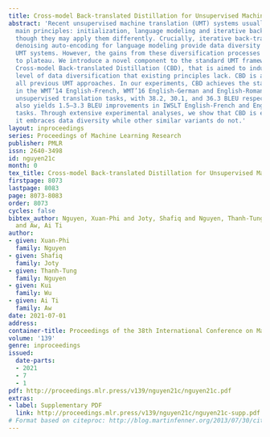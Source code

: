 ```yaml
---
title: Cross-model Back-translated Distillation for Unsupervised Machine Translation
abstract: 'Recent unsupervised machine translation (UMT) systems usually employ three
  main principles: initialization, language modeling and iterative back-translation,
  though they may apply them differently. Crucially, iterative back-translation and
  denoising auto-encoding for language modeling provide data diversity to train the
  UMT systems. However, the gains from these diversification processes has seemed
  to plateau. We introduce a novel component to the standard UMT framework called
  Cross-model Back-translated Distillation (CBD), that is aimed to induce another
  level of data diversification that existing principles lack. CBD is applicable to
  all previous UMT approaches. In our experiments, CBD achieves the state of the art
  in the WMT’14 English-French, WMT’16 English-German and English-Romanian bilingual
  unsupervised translation tasks, with 38.2, 30.1, and 36.3 BLEU respectively. It
  also yields 1.5–3.3 BLEU improvements in IWSLT English-French and English-German
  tasks. Through extensive experimental analyses, we show that CBD is effective because
  it embraces data diversity while other similar variants do not.'
layout: inproceedings
series: Proceedings of Machine Learning Research
publisher: PMLR
issn: 2640-3498
id: nguyen21c
month: 0
tex_title: Cross-model Back-translated Distillation for Unsupervised Machine Translation
firstpage: 8073
lastpage: 8083
page: 8073-8083
order: 8073
cycles: false
bibtex_author: Nguyen, Xuan-Phi and Joty, Shafiq and Nguyen, Thanh-Tung and Wu, Kui
  and Aw, Ai Ti
author:
- given: Xuan-Phi
  family: Nguyen
- given: Shafiq
  family: Joty
- given: Thanh-Tung
  family: Nguyen
- given: Kui
  family: Wu
- given: Ai Ti
  family: Aw
date: 2021-07-01
address:
container-title: Proceedings of the 38th International Conference on Machine Learning
volume: '139'
genre: inproceedings
issued:
  date-parts:
  - 2021
  - 7
  - 1
pdf: http://proceedings.mlr.press/v139/nguyen21c/nguyen21c.pdf
extras:
- label: Supplementary PDF
  link: http://proceedings.mlr.press/v139/nguyen21c/nguyen21c-supp.pdf
# Format based on citeproc: http://blog.martinfenner.org/2013/07/30/citeproc-yaml-for-bibliographies/
---
```

